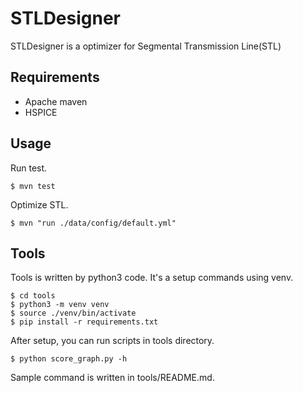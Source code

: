 # STLDesigner

STLDesigner is a optimizer for Segmental Transmission Line(STL)

## Requirements
* Apache maven
* HSPICE

## Usage

Run test.

```
$ mvn test

```

Optimize STL.
```
$ mvn "run ./data/config/default.yml"

```

## Tools
Tools is written by python3 code. It's a setup commands using venv.

```
$ cd tools
$ python3 -m venv venv
$ source ./venv/bin/activate
$ pip install -r requirements.txt
```

After setup, you can run scripts in tools directory.

```
$ python score_graph.py -h
```

Sample command is written in tools/README.md.

